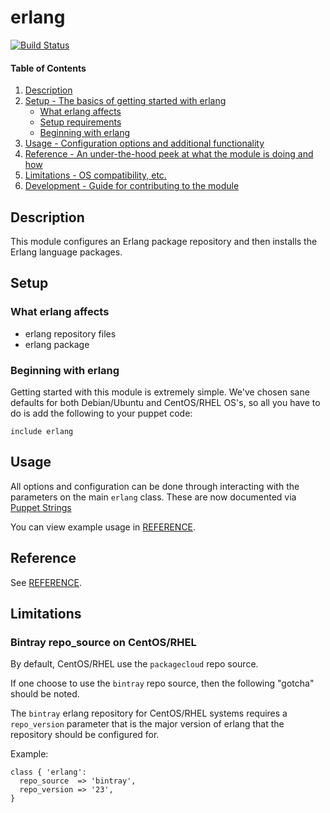 # erlang

[![Build Status](https://travis-ci.org/nmaludy/puppet-erlang.svg?branch=master)](https://travis-ci.org/nmaludy/puppet-erlang)

#### Table of Contents

1. [Description](#description)
2. [Setup - The basics of getting started with erlang](#setup)
    * [What erlang affects](#what-erlang-affects)
    * [Setup requirements](#setup-requirements)
    * [Beginning with erlang](#beginning-with-erlang)
3. [Usage - Configuration options and additional functionality](#usage)
4. [Reference - An under-the-hood peek at what the module is doing and how](#reference)
5. [Limitations - OS compatibility, etc.](#limitations)
6. [Development - Guide for contributing to the module](#development)

## Description

This module configures an Erlang package repository and then installs the Erlang language packages.

## Setup

### What erlang affects

* erlang repository files
* erlang package

### Beginning with erlang

Getting started with this module is extremely simple. We've chosen sane defaults for
both Debian/Ubuntu and CentOS/RHEL OS's, so all you have to do is add the following to
your puppet code:

```puppet
include erlang
```

## Usage

All options and configuration can be done through interacting with the parameters
on the main `erlang` class.
These are now documented via [Puppet Strings](https://github.com/puppetlabs/puppet-strings)

You can view example usage in [REFERENCE](REFERENCE.md).

## Reference

See [REFERENCE](REFERENCE.md).

## Limitations

### Bintray repo_source on CentOS/RHEL

By default, CentOS/RHEL use the `packagecloud` repo source. 

If one choose to use the `bintray` repo source, then the following "gotcha" should be noted.

The `bintray` erlang repository for CentOS/RHEL systems requires a `repo_version` parameter
that is the major version of erlang that the repository should be configured for.

Example:
```puppet
class { 'erlang':
  repo_source  => 'bintray',
  repo_version => '23',
}
```
